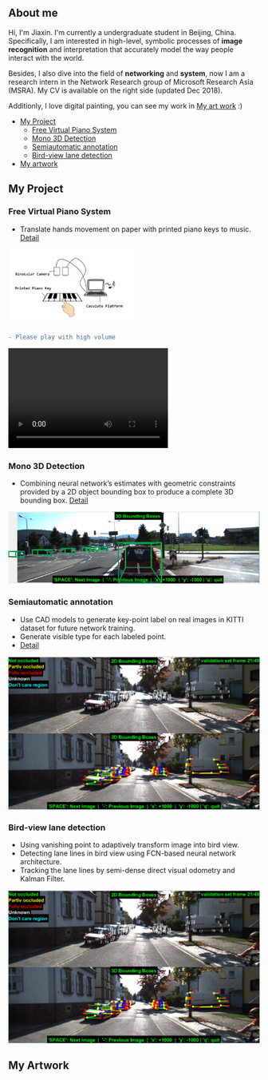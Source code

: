 
<meta http-equiv="X-UA-Compatible" content="IE=Edge,chrome=1">

## About me

Hi, I'm Jiaxin. I'm currently a undergraduate student in Beijing, China. Specifically, I am interested in high-level, symbolic processes of **image recognition** and interpretation that accurately model the way people interact with the world.

Besides, I also dive into the field of **networking** and **system**, now I am a research intern in the Network Research group of Microsoft Research Asia (MSRA). My CV is available on the right side (updated Dec 2018).

Additionly, I love digital painting, you can see my work in [My art work](#my-artwork)  :)

- [My Project](#my-project) 
  - [Free Virtual Piano System](#free-virtual-piano-system) 
  - [Mono 3D Detection](#mono-3d-detection) 
  - [Semiautomatic annotation](#semiautomatic-annotation) 
  - [Bird-view lane detection](#bird-view-lane-detection) 
- [My artwork](#my-artwork) 


## My Project

### Free Virtual Piano System
- Translate hands movement on paper with printed piano keys to music. [Detail](/pages/Page_1.md)

<img src="src/System_structure.png" width="50%" />

```diff
- Please play with high volume
```

<video src="src/piano.mp4" width="320" height="200" controls preload></video>



### Mono 3D Detection
- Combining neural network’s estimates with geometric constraints provided by a 2D object bounding box to produce a complete 3D bounding box. [Detail](/pages/Page_2.md)

![Geometry](src/result_2.png)



### Semiautomatic annotation
- Use CAD models to generate key-point label on real images in KITTI dataset for future network training.
- Generate visible type for each labeled point.
- [Detail](/pages/Page_3.md)

![Semiautomatic_annotation](src/Annotation.png)


### Bird-view lane detection
- Using vanishing point to adaptively transform image into bird view.
- Detecting lane lines in bird view using FCN-based neural network architecture.
- Tracking the lane lines by semi-dense direct visual odometry and Kalman Filter.

![Lane_detection&tracking](src/Annotation.png)

## My Artwork
